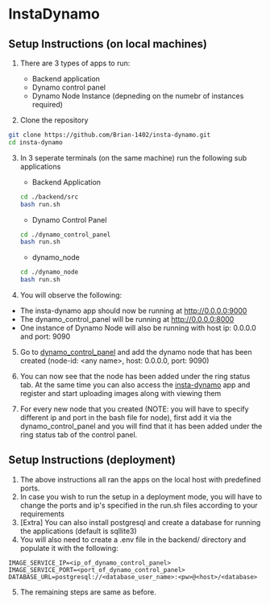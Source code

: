 # InstaDynamo 

## Setup Instructions (on local machines)

1. There are 3 types of apps to run:
    - Backend application
    - Dynamo control panel 
    - Dynamo Node Instance (depneding on the numebr of instances required)

2. Clone the repository
```bash
git clone https://github.com/Brian-1402/insta-dynamo.git
cd insta-dynamo
```

3. In 3 seperate terminals (on the same machine) run the following sub applications


    - Backend Application
    ```bash
    cd ./backend/src
    bash run.sh
    ```

    - Dynamo Control Panel
    ```bash
    cd ./dynamo_control_panel
    bash run.sh
    ```

    - dynamo_node
    ```bash
    cd ./dynamo_node
    bash run.sh
    ```

4. You will observe the following:
- The insta-dynamo app should now be running at http://0.0.0.0:9000
- The dynamo_control_panel will be running at http://0.0.0.0:8000
- One instance of Dynamo Node will also be running with host ip: 0.0.0.0 and port: 9090

5. Go to [dynamo_control_panel](http://0.0.0.0:8000) and add the dynamo node that has been created (node-id: \<any name\>, host: 0.0.0.0, port: 9090)

6. You can now see that the node has been added under the ring status tab. At the same time you can also access the [insta-dynamo](http://0.0.0.0:9000) app and register and start uploading images along with viewing them

7. For every new node that you created (NOTE: you will have to specify different ip and port in the bash file for node), first add it via the dynamo_control_panel and you will find that it has been added under the ring status tab of the control panel.

## Setup Instructions (deployment)

1. The above instructions all ran the apps on the local host with predefined ports.
2. In case you wish to run the setup in a deployment mode, you will have to change the ports and ip's specified in the run.sh files according to your requirements
3. [Extra] You can also install postgresql and create a database for running the applications (default is sqllite3)
4. You will also need to create a .env file in the backend/ directory and populate it with the following:
```.env
IMAGE_SERVICE_IP=<ip_of_dynamo_control_panel>
IMAGE_SERVICE_PORT=<port_of_dynamo_control_panel>
DATABASE_URL=postgresql://<database_user_name>:<pw>@<host>/<database>
```
5. The remaining steps are same as before.